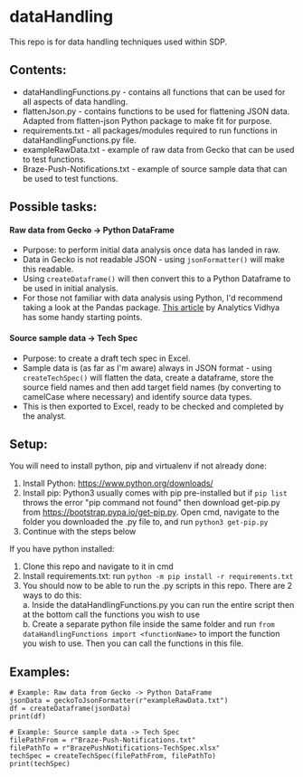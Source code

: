 # dataHandling
This repo is for data handling techniques used within SDP.

## Contents:
- dataHandlingFunctions.py - contains all functions that can be used for all aspects of data handling.
- flattenJson.py - contains functions to be used for flattening JSON data. Adapted from flatten-json Python package to make fit for purpose.
- requirements.txt - all packages/modules required to run functions in dataHandlingFunctions.py file.
- exampleRawData.txt - example of raw data from Gecko that can be used to test functions.
- Braze-Push-Notifications.txt - example of source sample data that can be used to test functions.


## Possible tasks:
#### Raw data from Gecko -> Python DataFrame
- Purpose: to perform initial data analysis once data has landed in raw.
- Data in Gecko is not readable JSON - using `jsonFormatter()` will make this readable.
- Using `createDataframe()` will then convert this to a Python Dataframe to be used in initial analysis.
- For those not familiar with data analysis using Python, I'd recommend taking a look at the Pandas package. [This article](https://www.analyticsvidhya.com/blog/2021/05/a-comprehensive-guide-to-data-analysis-using-pandas-hands-on-data-analysis-on-imdb-movies-data/) by Analytics Vidhya has some handy starting points.

#### Source sample data -> Tech Spec
- Purpose: to create a draft tech spec in Excel.
- Sample data is (as far as I'm aware) always in JSON format - using `createTechSpec()` will flatten the data, create a dataframe, store the source field names and then add target field names (by converting to camelCase where necessary) and identify source data types.
- This is then exported to Excel, ready to be checked and completed by the analyst.

## Setup:
You will need to install python, pip and virtualenv if not already done: 
1. Install Python: https://www.python.org/downloads/
2. Install pip: Python3 usually comes with pip pre-installed but if `pip list` throws the error "pip command not found" then download get-pip.py from https://bootstrap.pypa.io/get-pip.py. Open cmd, navigate to the folder you downloaded the .py file to, and run `python3 get-pip.py`
3. Continue with the steps below

If you have python installed: 
1. Clone this repo and navigate to it in cmd
2. Install requirements.txt: run `python -m pip install -r requirements.txt`
3. You should now to be able to run the .py scripts in this repo. There are 2 ways to do this:  
    a. Inside the dataHandlingFunctions.py you can run the entire script then at the bottom call the functions you wish to use  
    b. Create a separate python file inside the same folder and run `from dataHandlingFunctions import <functionName>` to import the function you wish to use. Then you can call the functions in this file. 

## Examples:
```
# Example: Raw data from Gecko -> Python DataFrame
jsonData = geckoToJsonFormatter(r"exampleRawData.txt")
df = createDataframe(jsonData)
print(df)
```

```
# Example: Source sample data -> Tech Spec
filePathFrom = r"Braze-Push-Notifications.txt"
filePathTo = r"BrazePushNotifications-TechSpec.xlsx"
techSpec = createTechSpec(filePathFrom, filePathTo)
print(techSpec)
```

